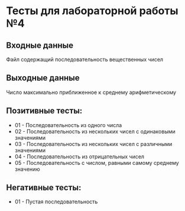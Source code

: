 # Тесты для лабораторной работы №4

## Входные данные
Файл содержащий последовательность вещественных чисел

## Выходные данные
Число максимально приближенное к среднему арифметическому

## Позитивные тесты:
- 01 - Последовательность из одного числа
- 02 - Последовательность из нескольких чисел с одинаковыми значениями
- 03 - Последовательность из нескольких чисел с различными значениями
- 04 - Последовательность из отрицательных чисел
- 05 - Последовательность с числом, равными самому среднему значению

## Негативные тесты:
- 01 - Пустая последовательность